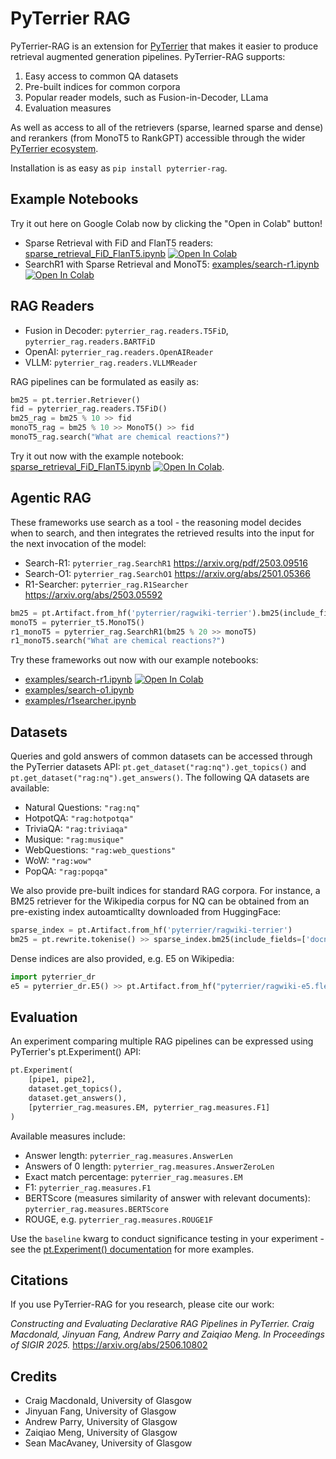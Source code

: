 # PyTerrier RAG

PyTerrier-RAG is an extension for [PyTerrier](https://github.com/terrier-org/pyterrier) that makes it easier to produce retrieval augmented generation pipelines. PyTerrier-RAG supports:
1. Easy access to common QA datasets
2. Pre-built indices for common corpora
3. Popular reader models, such as Fusion-in-Decoder, LLama
4. Evaluation measures

As well as access to all of the retrievers (sparse, learned sparse and dense) and rerankers (from MonoT5 to RankGPT) accessible through the wider [PyTerrier ecosystem](https://pyterrier.readthedocs.io/en/latest/).

Installation is as easy as `pip install pyterrier-rag`.

## Example Notebooks
Try it out here on Google Colab now by clicking the "Open in Colab" button!
- Sparse Retrieval with FiD and FlanT5 readers: [sparse_retrieval_FiD_FlanT5.ipynb](https://github.com/terrierteam/pyterrier_rag/blob/main/examples/nq/sparse_retrieval_FiD_FlanT5.ipynb) [![Open In Colab](https://colab.research.google.com/assets/colab-badge.svg)](https://colab.research.google.com/github/terrierteam/pyterrier_rag/blob/main/examples/nq/sparse_retrieval_FiD_FlanT5.ipynb)
- SearchR1 with Sparse Retrieval and MonoT5: [examples/search-r1.ipynb](https://github.com/terrierteam/pyterrier_rag/blob/main/examples/search-r1.ipyn) [![Open In Colab](https://colab.research.google.com/assets/colab-badge.svg)](https://colab.research.google.com/github/terrierteam/pyterrier_rag/blob/main/examples/search-r1.ipyn) 

## RAG Readers

 - Fusion in Decoder: `pyterrier_rag.readers.T5FiD`, `pyterrier_rag.readers.BARTFiD`
 - OpenAI: `pyterrier_rag.readers.OpenAIReader`
 - VLLM: `pyterrier_rag.readers.VLLMReader`

RAG pipelines can be formulated as easily as:

```python
bm25 = pt.terrier.Retriever()
fid = pyterrier_rag.readers.T5FiD()
bm25_rag = bm25 % 10 >> fid 
monoT5_rag = bm25 % 10 >> MonoT5() >> fid 
monoT5_rag.search("What are chemical reactions?")
```

Try it out now with the example notebook: [sparse_retrieval_FiD_FlanT5.ipynb](https://github.com/terrierteam/pyterrier_rag/blob/main/examples/nq/sparse_retrieval_FiD_FlanT5.ipynb) [![Open In Colab](https://colab.research.google.com/assets/colab-badge.svg)](https://colab.research.google.com/github/terrierteam/pyterrier_rag/blob/main/examples/nq/sparse_retrieval_FiD_FlanT5.ipynb).

## Agentic RAG

These frameworks use search as a tool - the reasoning model decides when to search, and then integrates the retrieved results into the input for the next invocation of the model:
 - Search-R1: `pyterrier_rag.SearchR1` https://arxiv.org/pdf/2503.09516
 - Search-O1: `pyterrier_rag.SearchO1` https://arxiv.org/abs/2501.05366
 - R1-Searcher: `pyterrier_rag.R1Searcher` https://arxiv.org/abs/2503.05592

```python
bm25 = pt.Artifact.from_hf('pyterrier/ragwiki-terrier').bm25(include_fields=['docno', 'text', 'title'])
monoT5 = pyterrier_t5.MonoT5()
r1_monoT5 = pyterrier_rag.SearchR1(bm25 % 20 >> monoT5)
r1_monoT5.search("What are chemical reactions?")
```

Try these frameworks out now with our example notebooks: 
 - [examples/search-r1.ipynb](https://github.com/terrierteam/pyterrier_rag/blob/main/examples/search-r1.ipynb) [![Open In Colab](https://colab.research.google.com/assets/colab-badge.svg)](https://colab.research.google.com/github/terrierteam/pyterrier_rag/blob/main/examples/search-r1.ipynb)
 - [examples/search-o1.ipynb](https://github.com/terrierteam/pyterrier_rag/blob/main/examples/search-o1.ipynb)
 - [examples/r1searcher.ipynb](https://github.com/terrierteam/pyterrier_rag/blob/main/examples/r1searcher.ipynb)


## Datasets

Queries and gold answers of common datasets can be accessed through the PyTerrier datasets API: `pt.get_dataset("rag:nq").get_topics()` and `pt.get_dataset("rag:nq").get_answers()`. The following QA datasets are available:

 - Natural Questions: `"rag:nq"`
 - HotpotQA: `"rag:hotpotqa"`
 - TriviaQA: `"rag:triviaqa"`
 - Musique: `"rag:musique"`
 - WebQuestions: `"rag:web_questions"`
 - WoW: `"rag:wow"`
 - PopQA: `"rag:popqa"`

We also provide pre-built indices for standard RAG corpora. For instance, a BM25 retriever for the Wikipedia corpus for NQ can be obtained from an pre-existing index autoamticallty downloaded from HuggingFace:

```python
sparse_index = pt.Artifact.from_hf('pyterrier/ragwiki-terrier')
bm25 = pt.rewrite.tokenise() >> sparse_index.bm25(include_fields=['docno', 'text', 'title']) >> pt.rewrite.reset()
```

Dense indices are also provided, e.g. E5 on Wikipedia:
```python
import pyterrier_dr
e5 = pyterrier_dr.E5() >> pt.Artifact.from_hf("pyterrier/ragwiki-e5.flex") >> sparse_index.text_loader(['docno', 'title', 'text'])
```

## Evaluation

An experiment comparing multiple RAG pipelines can be expressed using PyTerrier's pt.Experiment() API:

```python
pt.Experiment(
    [pipe1, pipe2],
    dataset.get_topics(),
    dataset.get_answers(),
    [pyterrier_rag.measures.EM, pyterrier_rag.measures.F1]
)
```

Available measures include:
 - Answer length: `pyterrier_rag.measures.AnswerLen`
 - Answers of 0 length: `pyterrier_rag.measures.AnswerZeroLen`
 - Exact match percentage: `pyterrier_rag.measures.EM`
 - F1: `pyterrier_rag.measures.F1`
 - BERTScore (measures similarity of answer with relevant documents): `pyterrier_rag.measures.BERTScore`
 - ROUGE, e.g. `pyterrier_rag.measures.ROUGE1F`

Use the `baseline` kwarg to conduct significance testing in your experiment - see the [pt.Experiment() documentation](https://pyterrier.readthedocs.io/en/latest/experiments.html) for more examples.

## Citations

If you use PyTerrier-RAG for you research, please cite our work:

_Constructing and Evaluating Declarative RAG Pipelines in PyTerrier. Craig Macdonald, Jinyuan Fang, Andrew Parry and Zaiqiao Meng. In Proceedings of SIGIR 2025._ https://arxiv.org/abs/2506.10802


## Credits
 - Craig Macdonald, University of Glasgow
 - Jinyuan Fang, University of Glasgow
 - Andrew Parry, University of Glasgow
 - Zaiqiao Meng, University of Glasgow
 - Sean MacAvaney, University of Glasgow
